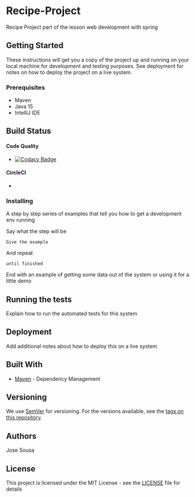 # Recipe-Project

Recipe Project part of the lesson web development with spring

## Getting Started

These instructions will get you a copy of the project up and running on your local machine for development and testing purposes. 
See deployment for notes on how to deploy the project on a live system.

### Prerequisites

- Maven
- Java 15
- IntelliJ IDE 

## Build Status

#### Code Quality
* [![Codacy Badge](https://app.codacy.com/project/badge/Grade/18ad3aa85f344ab09d73f68cba09ef70)](https://www.codacy.com/gh/josousa82/Recipe-Project/dashboard?utm_source=github.com&amp;utm_medium=referral&amp;utm_content=josousa82/Recipe-Project&amp;utm_campaign=Badge_Grade)
#### CircleCI
* [![<CircleCI>](https://circleci.com/gh/josousa82/Recipe-Project.svg?style=shield)](https://circleci.com/gh/josousa82/Recipe-Project)

### Installing

A step by step series of examples that tell you how to get a development env running

Say what the step will be

```
Give the example
```

And repeat

```
until finished
```

End with an example of getting some data out of the system or using it for a little demo

## Running the tests

Explain how to run the automated tests for this system

## Deployment

Add additional notes about how to deploy this on a live system

## Built With
  
* [Maven](https://maven.apache.org/) - Dependency Management


## Versioning

We use [SemVer](http://semver.org/) for versioning. For the versions available, see the [tags on this repository](https://github.com/your/project/tags). 

## Authors

Jose Sousa

## License

This project is licensed under the MIT License - see the [LICENSE](LICENSE) file for details

